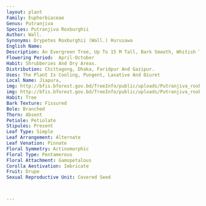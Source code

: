 ```yaml
---
layout: plant
Family: Euphorbiaceae
Genus: Putranjiva
Species: Putranjiva Roxburghii
Author: Wall.
Synonyms: Drypetes Roxburghii (Wall.) Hurusawa
English Name: 
Description: An Evergreen Tree, Up To 15 M Tall, Bark Smooth, Whitish To Yellowish-grey, Twigs Rhomboid, Sulcate, Pubescent. Leaves Stipulate, Stipules 1.0-1.5 Mm Long, Caducous, Petiolate, Petioles 3-7 Mm Long, Shortly Pubescent To Subglabrous, Distichous, Leaf Blade Elliptic To Oblong-elliptic Or Elliptic-lanceolate, 3.5-13.5 Ã— 1.5-4.5 Cm, Shortly Acuminate Or Obtuse-rounded, Somewhat Oblique At The Base, Tapering Towards The Acute Or Acuminate Apex, Margin Closely Shallowly Serrulate, Undulate, Pubescent When Young, Soon Becoming Glabrous, Glossy Above, Lateral Veins 10-18 Pairs. Flowers Small, Yellow. Male Flowers In Dense, Axillary Fascicles, Pedicels Up To 1.5 Mm Long, Calyx Lobes 5, Ovate To Oblong, 0.7-1.5 Ã— 0.7-1.0 Mm, Glabrous, Scarious, Minutely Ciliate, Stamens 2-3, Rarely 4, Filaments 1.5 Mm Long, Free, Anthers C 0.5 Mm Long, Subglobose, Sparsely Hairy. Female Flowers Solitary Or Up To 3 In Axils, Sometimes Many On Short, Leafless Branches, Pedicels 5-8 Mm Long, Shortly Pubescent, Extending In Fruits Up To 20 Mm, Calyx 3-5 Partite, Lobes Erect, Very Unequal, 1.4-2.5 Ã— 0.5-1.0 Mm, Oblong To Oblanceolate, Ovary 3-celled, Ovoid Or Globose, C 1.5 Mm In Diameter, Densely Pubescent, Contracted Into The Conical Style, Ovules 2 In Each Cell, Styles 2 Or 3, C 3 Mm Long, Stigmas Divaricate-recurved, Subsagittate Or Sagittate-reniform. Fruits 15-20 Ã— 12-15 Mm, Globose Or Ovoid, Tapering Towards The Apex When Ovoid, Rarely Tapering At The Base, White-tomentose, 1-locular, 1-seeded. Seed Minute, C 0.5 Mm In Diameter, Wrinkled.
Flowering Period:  April-October
Habit: Shrubberies And Dry Areas.
Distribution: Chittagong, Dhaka, Faridpur And Gazipur.
Uses: The Plant Is Cooling, Pungent, Laxative And Diuret
Local Name: Jiapura, 
img: http://bfis.bforest.gov.bd/TreeInfo/public/uploads/Putranjiva_roxburghii.jpg
img: http://bfis.bforest.gov.bd/TreeInfo/public/uploads/Putranjiva_roxburghii1.jpg
Habit: Tree
Bark Texture: Fissured
Bole: Branched
Thorn: Absent
Petiole: Petiolate
Stipules: Present
Leaf Type: Simple
Leaf Arrangement: Alternate
Leaf Venation: Pinnate
Floral Symmetry: Actinomorphic
Floral Type: Pentamerous
Floral Attachment: Gamopetalous
Corolla Aestivation: Imbricate
Fruit: Drupe
Sexual Reproductive Unit: Covered Seed



---
```


